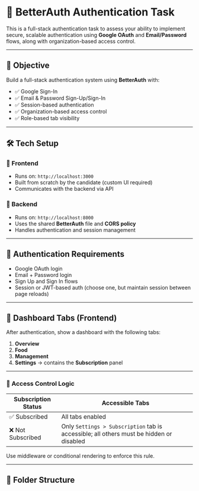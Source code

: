 # 🔐 BetterAuth Authentication Task

This is a full-stack authentication task to assess your ability to implement secure, scalable authentication using **Google OAuth** and **Email/Password** flows, along with organization-based access control.

---

## 📌 Objective

Build a full-stack authentication system using **BetterAuth** with:

- ✅ Google Sign-In
- ✅ Email & Password Sign-Up/Sign-In
- ✅ Session-based authentication
- ✅ Organization-based access control
- ✅ Role-based tab visibility

---

## 🛠️ Tech Setup

### 🔧 Frontend
- Runs on: `http://localhost:3000`
- Built from scratch by the candidate (custom UI required)
- Communicates with the backend via API

### 🔧 Backend
- Runs on: `http://localhost:8000`
- Uses the shared **BetterAuth** file and **CORS policy**
- Handles authentication and session management

---

## 🔐 Authentication Requirements

- Google OAuth login
- Email + Password login
- Sign Up and Sign In flows
- Session or JWT-based auth (choose one, but maintain session between page reloads)

---

## 🧩 Dashboard Tabs (Frontend)

After authentication, show a dashboard with the following tabs:

1. **Overview**
2. **Food**
3. **Management**
4. **Settings** → contains the **Subscription** panel

---

### 🔐 Access Control Logic

| Subscription Status | Accessible Tabs                                    |
|---------------------|----------------------------------------------------|
| ✅ Subscribed        | All tabs enabled                                   |
| ❌ Not Subscribed    | Only `Settings > Subscription` tab is accessible; all others must be hidden or disabled |

Use middleware or conditional rendering to enforce this rule.

---

## 📂 Folder Structure

